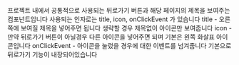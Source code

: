 프로젝트 내에서 공통적으로 사용되는 뒤로가기 버튼과 해당 페이지의 제목을 보여주는 컴포넌트입니다
사용되는 인자로는 title, icon, onClickEvent 가 있습니다
title - 오른쪽에 보여질 제목을 넣어주면 됩니다 생략할 경우 제목없이 아이콘만 보여줍니다
icon - 만약 뒤로가기 버튼이 아닐경우 다른 아이콘을 넣어주면 되며 기본은 왼쪽 화살표 아이콘입니다
onClickEvent - 아이콘을 눌렀을 경우에 대한 이벤트를 넘겨줍니다 기본으로 뒤로가기 기능이 내장되어있습니다